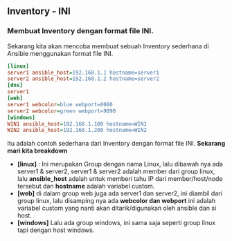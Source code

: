 ## Inventory - INI
### Membuat Inventory dengan format file INI.
Sekarang kita akan mencoba membuat sebuah Inventory sederhana di Ansible menggunakan format file INI.
```ini
[linux]
server1 ansible_host=192.168.1.1 hostname=server1
server2 ansible_host=192.168.1.2 hostname=server2
[dns]
server1
[web]
server1 webcolor=blue webport=8080
server2 webcolor=green webport=9090
[windows]
WIN1 ansible_host=192.168.1.100 hostname=WIN1
WIN2 ansible_host=192.168.1.200 hostname=WIN2
```
Itu adalah contoh sederhana dari Inventory dengan format file INI. **Sekarang mari kita breakdown**

- **[linux]** : Ini merupakan Group dengan nama Linux, lalu dibawah nya ada server1 & server2, server1 & server2 adalah member dari group linux, lalu **ansible_host** adalah untuk memberi tahu IP dari member/host/node tersebut dan **hostname** adalah variabel custom.
- **[web]**
di dalam group web juga ada server1 dan server2, ini diambil dari group linux, lalu disamping nya ada **webcolor dan webport** ini adalah variabel custom yang nanti akan ditarik/digunakan oleh ansible dan si host.
- **[windows]**
Lalu ada group windows, ini sama saja seperti group linux tapi dengan host windows.
